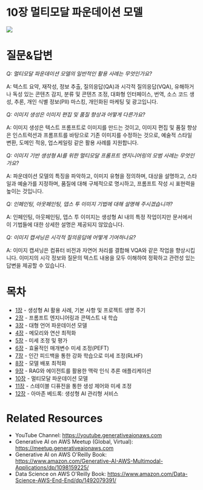 # 10장 멀티모달 파운데이션 모델
[![](../img/gaia_book_cover_sm.png)](https://www.amazon.com/Generative-AI-AWS-Multimodal-Applications/dp/1098159225/)

# 질문&답변
_Q: 멀티모달 파운데이션 모델의 일반적인 활용 사례는 무엇인가요?_

A: 텍스트 요약, 재작성, 정보 추출, 질의응답(QA)과 시각적 질의응답(VQA), 유해하거나 독성 있는 콘텐츠 감지, 분류 및 콘텐츠 조정, 대화형 인터페이스, 번역, 소스 코드 생성, 추론, 개인 식별 정보(PII) 마스킹, 개인화된 마케팅 및 광고입니다.

_Q: 이미지 생성은 이미지 편집 및 품질 향상과 어떻게 다른가요?_

A: 이미지 생성은 텍스트 프롬프트로 이미지를 만드는 것이고, 이미지 편집 및 품질 향상은 인스트럭션과 프롬프트를 바탕으로 기존 이미지를 수정하는 것으로, 예술적 스타일 변환, 도메인 적응, 업스케일링 같은 활용 사례를 지원합니다.

_Q: 이미지 기반 생성형 AI를 위한 멀티모달 프롬프트 엔지니어링의 모범 사례는 무엇인가요?_

A: 파운데이션 모델의 특징을 파악하고, 이미지 유형을 정의하며, 대상을 설명하고, 스타일과 예술가를 지정하며, 품질에 대해 구체적으로 명시하고, 프롬프트 작성 시 표현력을 높이는 것입니다.

_Q: 인페인팅, 아웃페인팅, 뎁스 투 이미지 기법에 대해 설명해 주시겠습니까?_

A: 인페인팅, 아웃페인팅, 뎁스 투 이미지는 생성형 AI 내의 특정 작업이지만 문서에서 이 기법들에 대한 상세한 설명은 제공되지 않았습니다.

_Q: 이미지 캡셔닝은 시각적 질의응답에 어떻게 기여하나요?_

A: 이미지 캡셔닝은 컴퓨터 비전과 자연어 처리를 결합해 VQA와 같은 작업을 향상시킵니다. 이미지의 시각 정보와 질문의 텍스트 내용을 모두 이해하여 정확하고 관련성 있는 답변을 제공할 수 있습니다.

# 목차
* [1장](/01_intro) - 생성형 AI 활용 사례, 기본 사항 및 프로젝트 생명 주기
* [2장](/02_prompt) - 프롬프트 엔지니어링과 콘텍스트 내 학습
* [3장](/03_foundation) - 대형 언어 파운데이션 모델
* [4장](/04_optimize) - 메모리와 연산 최적화
* [5장](/05_finetune) - 미세 조정 및 평가
* [6장](/06_peft) - 효율적인 매개변수 미세 조정(PEFT)
* [7장](/07_rlhf) - 인간 피드백을 통한 강화 학습으로 미세 조정(RLHF)
* [8장](/08_deploy) - 모델 배포 최적화
* [9장](/09_rag) - RAG와 에이전트를 활용한 맥락 인식 추론 애플리케이션
* [10장](/10_multimodal) - 멀티모달 파운데이션 모델
* [11장](/11_diffusers) - 스테이블 디퓨전을 통한 생성 제어와 미세 조정
* [12장](/12_bedrock) - 아마존 베드록: 생성형 AI 관리형 서비스

# Related Resources
* YouTube Channel: https://youtube.generativeaionaws.com
* Generative AI on AWS Meetup (Global, Virtual): https://meetup.generativeaionaws.com
* Generative AI on AWS O'Reilly Book: https://www.amazon.com/Generative-AI-AWS-Multimodal-Applications/dp/1098159225/
* Data Science on AWS O'Reilly Book: https://www.amazon.com/Data-Science-AWS-End-End/dp/1492079391/
